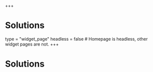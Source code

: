 +++
# Solutions
type = "widget_page"
headless = false  # Homepage is headless, other widget pages are not.
+++
# Solutions

